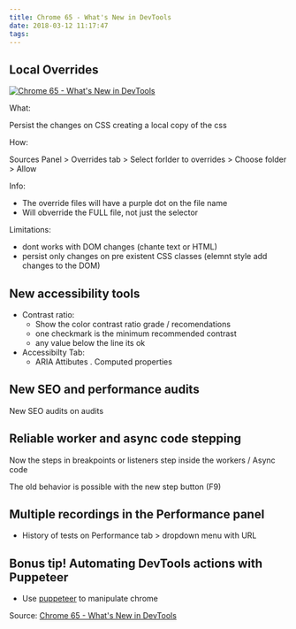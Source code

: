 ```yaml
---
title: Chrome 65 - What's New in DevTools
date: 2018-03-12 11:17:47
tags:
---
```


## Local Overrides

[![Chrome 65 - What's New in DevTools](https://img.youtube.com/vi/D1pV7ermy6w/0.jpg)](https://www.youtube.com/watch?v=D1pV7ermy6w)

What:

Persist the changes on CSS creating a local copy of the css

How:

Sources Panel > Overrides tab > Select forlder to overrides > Choose folder > Allow

Info:

- The override files will have a purple dot on the file name
-  Will obverride the FULL file, not just the selector

Limitations:

- dont works with DOM changes (chante text or HTML)
- persist only changes on pre existent CSS classes (elemnt style add changes to the DOM)

## New accessibility tools

- Contrast ratio:
  - Show the color contrast ratio grade / recomendations
  - one checkmark is the minimum recommended contrast
  - any value below the line its ok
- Accessibilty Tab:
  - ARIA Attibutes
  . Computed properties

## New SEO and performance audits

New SEO audits on audits

## Reliable worker and async code stepping

Now the steps in breakpoints or listeners step inside the workers / Async code

The old behavior is possible with the new step button (F9)

## Multiple recordings in the Performance panel

- History of tests on Performance tab > dropdown menu with URL

## Bonus tip! Automating DevTools actions with Puppeteer

- Use [puppeteer](https://github.com/GoogleChrome/puppeteer) to manipulate chrome


Source: [Chrome 65 - What's New in DevTools](https://www.youtube.com/watch?v=D1pV7ermy6w&list=PLNYkxOF6rcIBDSojZWBv4QJNoT4GNYzQD&index=1)
